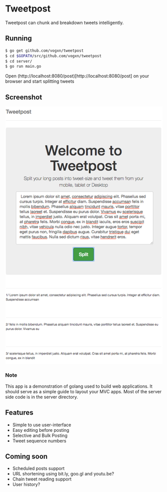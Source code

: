 Tweetpost
=========

Tweetpost can chunk and breakdown tweets intelligently. 

Running
-------
```Bash
$ go get github.com/vogxn/tweetpost
$ cd $GOPATH/src/github.com/vogxn/tweetpost
$ cd server/
$ go run main.go
```

Open (http://localhost:8080/post)[http://localhost:8080/post] on your browser
and start splitting tweets

Screenshot
---------
![tweetpost](https://github.com/vogxn/tweetpost/blob/master/server/static/favicons/tweetpost.png "Tweetpost screenshot")

### Note
This app is a demonstration of golang used to build web applications. It should
serve as a simple guide to layout your MVC apps. Most of the server side code
is in the server directory.

Features
--------
- Simple to use user-interface
- Easy editing before posting
- Selective and Bulk Posting
- Tweet sequence numbers

Coming soon
-----------
- Scheduled posts support
- URL shortening using bit.ly, goo.gl and youtu.be?
- Chain tweet reading support
- User history?



